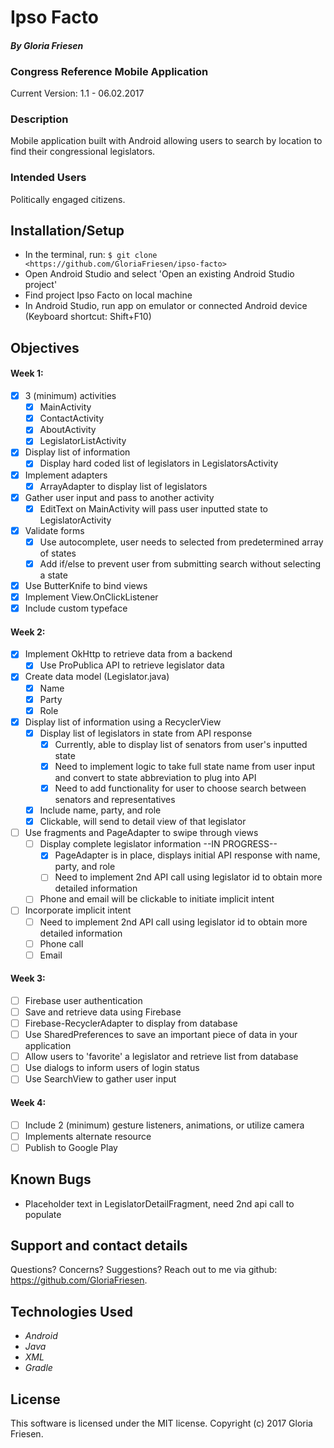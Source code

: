 # Ipso Facto

#### _By Gloria Friesen_

### Congress Reference Mobile Application
Current Version: 1.1 - 06.02.2017

### Description

Mobile application built with Android allowing users to search by location to find their congressional legislators.

### Intended Users

Politically engaged citizens.

## Installation/Setup

* In the terminal, run: `$ git clone <https://github.com/GloriaFriesen/ipso-facto>`
* Open Android Studio and select 'Open an existing Android Studio project'
* Find project Ipso Facto on local machine
* In Android Studio, run app on emulator or connected Android device (Keyboard shortcut: Shift+F10)

## Objectives

#### Week 1:
- [x] 3 (minimum) activities
  - [x] MainActivity
  - [x] ContactActivity
  - [x] AboutActivity
  - [x] LegislatorListActivity
- [X] Display list of information
  - [X] Display hard coded list of legislators in LegislatorsActivity
- [X] Implement adapters
  - [X] ArrayAdapter to display list of legislators
- [X] Gather user input and pass to another activity
  - [X] EditText on MainActivity will pass user inputted state to LegislatorActivity
- [X] Validate forms
  - [X] Use autocomplete, user needs to selected from predetermined array of states
  - [X] Add if/else to prevent user from submitting search without selecting a state
- [x] Use ButterKnife to bind views
- [x] Implement View.OnClickListener
- [X] Include custom typeface

#### Week 2:
- [X] Implement OkHttp to retrieve data from a backend
  - [X] Use ProPublica API to retrieve legislator data
- [X] Create data model (Legislator.java)
    - [X] Name
    - [X] Party
    - [X] Role
- [X] Display list of information using a RecyclerView
    - [X] Display list of legislators in state from API response
       - [X] Currently, able to display list of senators from user's inputted state
       - [X] Need to implement logic to take full state name from user input and convert to state abbreviation to plug into API
       - [X] Need to add functionality for user to choose search between senators and representatives
    - [X] Include name, party, and role
    - [X] Clickable, will send to detail view of that legislator
- [ ] Use fragments and PageAdapter to swipe through views
    - [ ] Display complete legislator information --IN PROGRESS--
        - [X] PageAdapter is in place, displays initial API response with name, party, and role
        - [ ] Need to implement 2nd API call using legislator id to obtain more detailed information
    - [ ] Phone and email will be clickable to initiate implicit intent
- [ ] Incorporate implicit intent
    - [ ] Need to implement 2nd API call using legislator id to obtain more detailed information
    - [ ] Phone call
    - [ ] Email

#### Week 3:
- [ ] Firebase user authentication
- [ ] Save and retrieve data using Firebase
- [ ] Firebase-RecyclerAdapter to display from database
- [ ] Use SharedPreferences to save an important piece of data in your application
- [ ] Allow users to 'favorite' a legislator and retrieve list from database
- [ ] Use dialogs to inform users of login status
- [ ] Use SearchView to gather user input

#### Week 4:
- [ ] Include 2 (minimum) gesture listeners, animations, or utilize camera
- [ ] Implements alternate resource
- [ ] Publish to Google Play

## Known Bugs
* Placeholder text in LegislatorDetailFragment, need 2nd api call to populate

## Support and contact details
Questions? Concerns? Suggestions? Reach out to me via github: <https://github.com/GloriaFriesen>.

## Technologies Used
* _Android_
* _Java_
* _XML_
* _Gradle_

## License
This software is licensed under the MIT license.
Copyright (c) 2017 Gloria Friesen.
